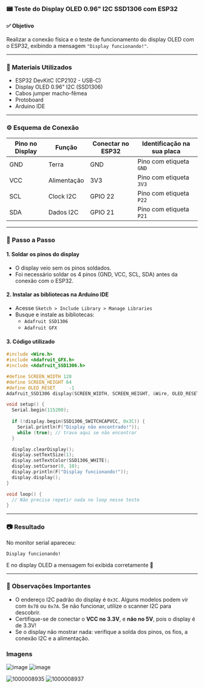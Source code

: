 ### 📟 Teste do Display OLED 0.96" I2C SSD1306 com ESP32

#### ✅ Objetivo
Realizar a conexão física e o teste de funcionamento do display OLED com o ESP32, exibindo a mensagem `"Display funcionando!"`.

---

### 🧱 Materiais Utilizados
- ESP32 DevKitC (CP2102 - USB-C)
- Display OLED 0.96" I2C (SSD1306)
- Cabos jumper macho-fêmea
- Protoboard
- Arduino IDE

---

### ⚙️ Esquema de Conexão

| Pino no Display | Função       | Conectar no ESP32 | Identificação na sua placa |
|-----------------|--------------|-------------------|-----------------------------|
| GND             | Terra        | GND               | Pino com etiqueta `GND`     |
| VCC             | Alimentação  | 3V3               | Pino com etiqueta `3V3`     |
| SCL             | Clock I2C    | GPIO 22           | Pino com etiqueta `P22`     |
| SDA             | Dados I2C    | GPIO 21           | Pino com etiqueta `P21`     |

---

### 🧪 Passo a Passo

#### 1. **Soldar os pinos do display**
- O display veio sem os pinos soldados.
- Foi necessário soldar os 4 pinos (GND, VCC, SCL, SDA) antes da conexão com o ESP32.

#### 2. **Instalar as bibliotecas na Arduino IDE**
- Acesse `Sketch > Include Library > Manage Libraries`
- Busque e instale as bibliotecas:
  - `Adafruit SSD1306`
  - `Adafruit GFX`

#### 3. **Código utilizado**

```cpp
#include <Wire.h>
#include <Adafruit_GFX.h>
#include <Adafruit_SSD1306.h>

#define SCREEN_WIDTH 128
#define SCREEN_HEIGHT 64
#define OLED_RESET     -1
Adafruit_SSD1306 display(SCREEN_WIDTH, SCREEN_HEIGHT, &Wire, OLED_RESET);

void setup() {
  Serial.begin(115200);
  
  if (!display.begin(SSD1306_SWITCHCAPVCC, 0x3C)) {
    Serial.println(F("Display não encontrado!"));
    while (true); // trava aqui se não encontrar
  }

  display.clearDisplay();
  display.setTextSize(1);
  display.setTextColor(SSD1306_WHITE);
  display.setCursor(0, 10);
  display.println(F("Display funcionando!"));
  display.display();
}

void loop() {
  // Não precisa repetir nada no loop nesse teste
}
```

---

### 📷 Resultado

No monitor serial apareceu:

```
Display funcionando!
```

E no display OLED a mensagem foi exibida corretamente 🎉

---

### 📝 Observações Importantes

- O endereço I2C padrão do display é `0x3C`. Alguns modelos podem vir com `0x78` ou `0x7A`. Se não funcionar, utilize o scanner I2C para descobrir.
- Certifique-se de conectar o **VCC no 3.3V**, e **não no 5V**, pois o display é de 3.3V!
- Se o display não mostrar nada: verifique a solda dos pinos, os fios, a conexão I2C e a alimentação.

### Imagens

![image](https://github.com/user-attachments/assets/c9a01ae3-07ee-46f0-b581-c983c3dee6a9)
![image](https://github.com/user-attachments/assets/73ef861e-a66f-4202-a3cc-ec1f8f6d988b)

![1000008935](https://github.com/user-attachments/assets/6cd8e777-e28d-4a1c-bb25-bd54d2e516af)
![1000008937](https://github.com/user-attachments/assets/11324af5-f679-42d4-bb59-5a0c6a84f569)
